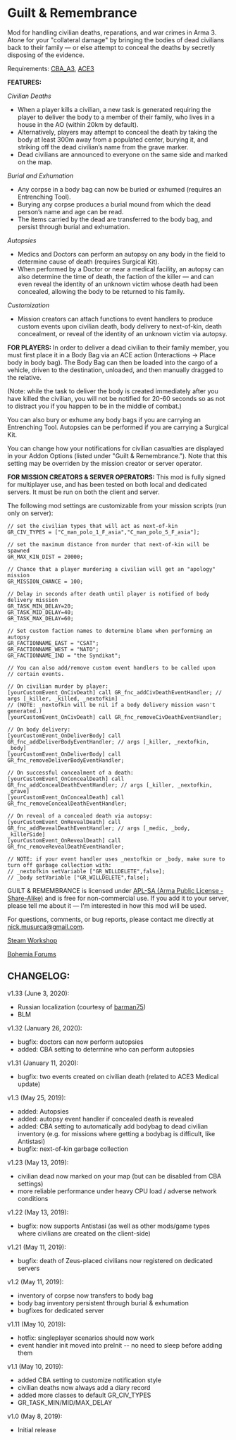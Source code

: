 ﻿# Guilt & Remembrance
Mod for handling civilian deaths, reparations, and war crimes in Arma 3. Atone for your "collateral damage" by bringing the bodies of dead civilians back to their family — or else attempt to conceal the deaths by secretly disposing of the evidence.

Requirements: [CBA_A3](https://github.com/CBATeam/CBA_A3), [ACE3](https://github.com/acemod/ACE3)

**FEATURES:**

_Civilian Deaths_
* When a player kills a civilian, a new task is generated requiring the player to deliver the body to a member of their family, who lives in a house in the AO (within 20km by default).
* Alternatively, players may attempt to conceal the death by taking the body at least 300m away from a populated center, burying it, and striking off the dead civilian’s name from the grave marker.
* Dead civilians are announced to everyone on the same side and marked on the map.

_Burial and Exhumation_
* Any corpse in a body bag can now be buried or exhumed (requires an Entrenching Tool).
* Burying any corpse produces a burial mound from which the dead person’s name and age can be read.
* The items carried by the dead are transferred to the body bag, and persist through burial and exhumation.

_Autopsies_
* Medics and Doctors can perform an autopsy on any body in the field to determine cause of death (requires Surgical Kit).
* When performed by a Doctor or near a medical facility, an autopsy can also determine the time of death, the faction of the killer — and can even reveal the identity of an unknown victim whose death had been concealed, allowing the body to be returned to his family.

_Customization_
* Mission creators can attach functions to event handlers to produce custom events upon civilian death, body delivery to next-of-kin, death concealment, or reveal of the identity of an unknown victim via autopsy.

**FOR PLAYERS:**
In order to deliver a dead civilian to their family member, you must first place it in a Body Bag via an ACE action (Interactions -> Place body in body bag). The Body Bag can then be loaded into the cargo of a vehicle, driven to the destination, unloaded, and then manually dragged to the relative.

(Note: while the task to deliver the body is created immediately after you have killed the civilian, you will not be notified for 20-60 seconds so as not to distract you if you happen to be in the middle of combat.)

You can also bury or exhume any body bags if you are carrying an Entrenching Tool. Autopsies can be performed if you are carrying a Surgical Kit.

You can change how your notifications for civilian casualties are displayed in your Addon Options (listed under "Guilt & Remembrance."). Note that this setting may be overriden by the mission creator or server operator.

**FOR MISSION CREATORS & SERVER OPERATORS:**
This mod is fully signed for multiplayer use, and has been tested on both local and dedicated servers. It must be run on both the client and server. 

The following mod settings are customizable from your mission scripts (run only on server):

```
// set the civilian types that will act as next-of-kin
GR_CIV_TYPES = ["C_man_polo_1_F_asia","C_man_polo_5_F_asia"];

// set the maximum distance from murder that next-of-kin will be spawned
GR_MAX_KIN_DIST = 20000;

// Chance that a player murdering a civilian will get an "apology" mission
GR_MISSION_CHANCE = 100;

// Delay in seconds after death until player is notified of body delivery mission
GR_TASK_MIN_DELAY=20;
GR_TASK_MID_DELAY=40;
GR_TASK_MAX_DELAY=60;

// Set custom faction names to determine blame when performing an autopsy
GR_FACTIONNAME_EAST = "CSAT";
GR_FACTIONNAME_WEST = "NATO";
GR_FACTIONNAME_IND = "the Syndikat";

// You can also add/remove custom event handlers to be called upon
// certain events.

// On civilian murder by player:
[yourCustomEvent_OnCivDeath] call GR_fnc_addCivDeathEventHandler; // args [_killer, _killed, _nextofkin]
// (NOTE: _nextofkin will be nil if a body delivery mission wasn't generated.)
[yourCustomEvent_OnCivDeath] call GR_fnc_removeCivDeathEventHandler;

// On body delivery:
[yourCustomEvent_OnDeliverBody] call GR_fnc_addDeliverBodyEventHandler; // args [_killer, _nextofkin, _body]
[yourCustomEvent_OnDeliverBody] call GR_fnc_removeDeliverBodyEventHandler;

// On successful concealment of a death:
[yourCustomEvent_OnConcealDeath] call GR_fnc_addConcealDeathEventHandler; // args [_killer, _nextofkin, _grave]
[yourCustomEvent_OnConcealDeath] call GR_fnc_removeConcealDeathEventHandler;

// On reveal of a concealed death via autopsy:
[yourCustomEvent_OnRevealDeath] call GR_fnc_addRevealDeathEventHandler; // args [_medic, _body, _killerSide]
[yourCustomEvent_OnRevealDeath] call GR_fnc_removeRevealDeathEventHandler;

// NOTE: if your event handler uses _nextofkin or _body, make sure to turn off garbage collection with:
// _nextofkin setVariable ["GR_WILLDELETE",false];
// _body setVariable ["GR_WILLDELETE",false];
```

GUILT & REMEMBRANCE is licensed under [APL-SA (Arma Public License - Share-Alike)](https://www.bohemia.net/community/licenses/arma-public-license-share-alike) and is free for non-commercial use. If you add it to your server, please tell me about it — I'm interested in how this mod will be used.

For questions, comments, or bug reports, please contact me directly at nick.musurca@gmail.com.

[Steam Workshop](https://steamcommunity.com/sharedfiles/filedetails/?id=1736188034)

[Bohemia Forums](https://forums.bohemia.net/forums/topic/223257-guilt-remembrance-civilian-deaths-reparations-war-crimes/)


CHANGELOG:
---------------------

v1.33 (June 3, 2020):
* Russian localization (courtesy of [barman75](https://github.com/barman75))
* BLM

v1.32 (January 26, 2020):
* bugfix: doctors can now perform autopsies
* added: CBA setting to determine who can perform autopsies

v1.31 (January 11, 2020):
* bugfix: two events created on civilian death (related to ACE3 Medical update)

v1.3 (May 25, 2019):
* added: Autopsies
* added: autopsy event handler if concealed death is revealed
* added: CBA setting to automatically add bodybag to dead civilian inventory (e.g. for missions where getting a bodybag is difficult, like Antistasi)
* bugfix: next-of-kin garbage collection

v1.23 (May 13, 2019):
* civilian dead now marked on your map (but can be disabled from CBA settings)
* more reliable performance under heavy CPU load / adverse network conditions

v1.22 (May 13, 2019):
* bugfix: now supports Antistasi (as well as other mods/game types where civilians are created on the client-side)

v1.21 (May 11, 2019):
* bugfix: death of Zeus-placed civilians now registered on dedicated servers

v1.2 (May 11, 2019):
* inventory of corpse now transfers to body bag
* body bag inventory persistent through burial & exhumation
* bugfixes for dedicated server

v1.11 (May 10, 2019):
* hotfix: singleplayer scenarios should now work
* event handler init moved into preInit -- no need to sleep before adding them

v1.1 (May 10, 2019):
* added CBA setting to customize notification style
* civilian deaths now always add a diary record
* added more classes to default GR_CIV_TYPES
* GR_TASK_MIN/MID/MAX_DELAY

v1.0 (May 8, 2019):
* Initial release
